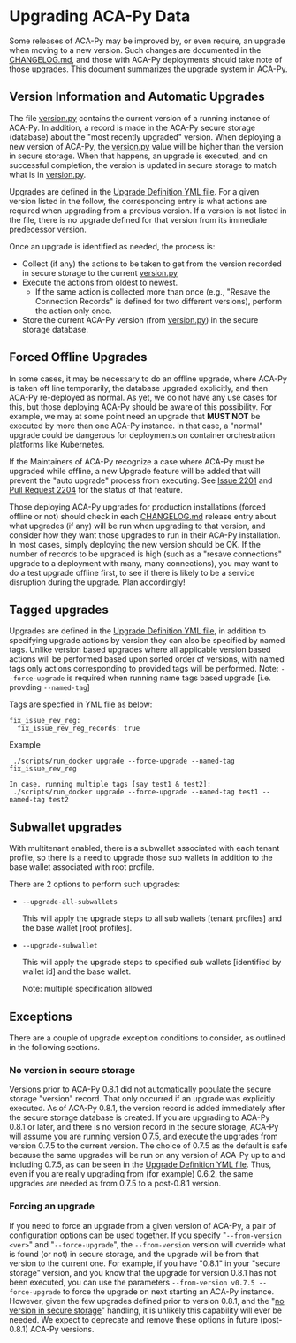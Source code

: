 # Upgrading ACA-Py Data

Some releases of ACA-Py may be improved by, or even require, an upgrade when
moving to a new version. Such changes are documented in the [CHANGELOG.md],
and those with ACA-Py deployments should take note of those upgrades. This
document summarizes the upgrade system in ACA-Py.

## Version Information and Automatic Upgrades

The file [version.py] contains the current version of a running instance of
ACA-Py. In addition, a record is made in the ACA-Py secure storage (database)
about the "most recently upgraded" version. When deploying a new version of
ACA-Py, the [version.py] value will be higher than the version in
secure storage. When that happens, an upgrade is executed, and on successful
completion, the version is updated in secure storage to match what is
in [version.py].

Upgrades are defined in the [Upgrade Definition YML file]. For a given
version listed in the follow, the corresponding entry is what actions are
required when upgrading from a previous version. If a version is not listed
in the file, there is no upgrade defined for that version from its immediate
predecessor version.

Once an upgrade is identified as needed, the process is:

- Collect (if any) the actions to be taken to get from the version recorded in
secure storage to the current [version.py]
- Execute the actions from oldest to newest.
    - If the same action is collected more than once (e.g., "Resave the
Connection Records" is defined for two different versions), perform the action
only once.
- Store the current ACA-Py version (from [version.py]) in the secure storage
  database.

## Forced Offline Upgrades

In some cases, it may be necessary to do an offline upgrade, where ACA-Py is
taken off line temporarily, the database upgraded explicitly, and then
ACA-Py re-deployed as normal. As yet, we do not have any use cases for this, but
those deploying ACA-Py should be aware of this possibility. For example,
we may at some point need an upgrade that **MUST NOT** be executed by more
than one ACA-Py instance. In that case, a "normal" upgrade could be dangerous
for deployments on container orchestration platforms like Kubernetes.

If the Maintainers of ACA-Py recognize a case where ACA-Py must be upgraded
while offline, a new Upgrade feature will be added that will prevent the "auto
upgrade" process from executing. See [Issue 2201] and [Pull Request 2204] for
the status of that feature.

[Issue 2201]: https://github.com/hyperledger/aries-cloudagent-python/issues/2201
[Pull Request 2204]: https://github.com/hyperledger/aries-cloudagent-python/pull/2204

Those deploying ACA-Py upgrades for production installations (forced offline or
not) should check in each [CHANGELOG.md] release entry about what upgrades (if
any) will be run when upgrading to that version, and consider how they want
those upgrades to run in their ACA-Py installation. In most cases, simply
deploying the new version should be OK. If the number of records to be upgraded
is high (such as a "resave connections" upgrade to a deployment with many, many
connections), you may want to do a test upgrade offline first, to see if there
is likely to be a service disruption during the upgrade. Plan accordingly!

## Tagged upgrades
Upgrades are defined in the [Upgrade Definition YML file], in addition to specifying upgrade actions by version they can also be specified by named tags. Unlike version based upgrades where all applicable version based actions will be performed based upon sorted order of versions, with named tags only actions corresponding to provided tags will be performed. Note: `--force-upgrade` is required when running name tags based upgrade [i.e. provding `--named-tag`]

Tags are specfied in YML file as below:
```
fix_issue_rev_reg:
  fix_issue_rev_reg_records: true
```

Example
```
 ./scripts/run_docker upgrade --force-upgrade --named-tag fix_issue_rev_reg

In case, running multiple tags [say test1 & test2]:
 ./scripts/run_docker upgrade --force-upgrade --named-tag test1 --named-tag test2
```

## Subwallet upgrades
With multitenant enabled, there is a subwallet associated with each tenant profile, so there is a need to upgrade those sub wallets in addition to the base wallet associated with root profile.

There are 2 options to perform such upgrades:
  - `--upgrade-all-subwallets`
    
    This will apply the upgrade steps to all sub wallets [tenant profiles] and the base wallet [root profiles].
    
  - `--upgrade-subwallet`

    This will apply the upgrade steps to specified sub wallets [identified by wallet id] and the base wallet.

    Note: multiple specification allowed

## Exceptions

There are a couple of upgrade exception conditions to consider, as outlined
in the following sections.

### No version in secure storage

Versions prior to ACA-Py 0.8.1 did not automatically populate the secure storage
"version" record. That only occurred if an upgrade was explicitly executed. As
of ACA-Py 0.8.1, the version record is added immediately after the secure
storage database is created. If you are upgrading to ACA-Py 0.8.1 or later, and
there is no version record in the secure storage, ACA-Py will assume you are
running version 0.7.5, and execute the upgrades from version 0.7.5 to the
current version. The choice of 0.7.5 as the default is safe because the same
upgrades will be run on any version of ACA-Py up to and including 0.7.5, as can
be seen in the [Upgrade Definition YML file]. Thus, even if you are really
upgrading from (for example) 0.6.2, the same upgrades are needed as from 0.7.5
to a post-0.8.1 version.

### Forcing an upgrade

If you need to force an upgrade from a given version of ACA-Py, a pair of
configuration options can be used together. If you specify "`--from-version
<ver>`" and "`--force-upgrade`", the `--from-version` version will override what
is found (or not) in secure storage, and the upgrade will be from that version
to the current one. For example, if you have "0.8.1" in your "secure storage"
version, and you know that the upgrade for version 0.8.1 has not been executed,
you can use the parameters `--from-version v0.7.5 --force-upgrade` to force the
upgrade on next starting an ACA-Py instance. However, given the few upgrades
defined prior to version 0.8.1, and the "[no version in secure
storage](#no-version-in-secure-storage)" handling, it is unlikely this
capability will ever be needed. We expect to deprecate and remove these
options in future (post-0.8.1) ACA-Py versions.

[CHANGELOG.md]: https://github.com/hyperledger/aries-cloudagent-python/blob/0.11.0-rc1/CHANGELOG.md
[version.py]: https://github.com/hyperledger/aries-cloudagent-python/blob/0.11.0-rc1/aries_cloudagent/version.py
[Upgrade Definition YML file]: https://github.com/hyperledger/aries-cloudagent-python/blob/0.11.0-rc1/aries_cloudagent/commands/default_version_upgrade_config.yml